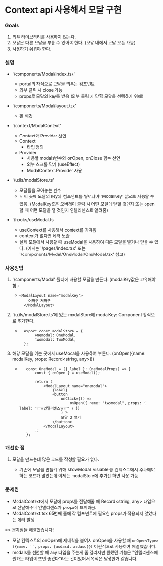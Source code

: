 # Context api 사용해서 모달 구현

### Goals

1. 외부 라이브러리를 사용하지 않는다.
2. 모달은 다른 모달을 부를 수 있어야 한다. (모달 내에서 모달 오픈 가능)
3. 사용하기 쉬워야 한다.

### 설명

- '/components/Modal/index.tsx'

  - portal의 자식으로 모달을 띄우는 컴포넌트
  - 외부 클릭 시 close 가능
  - props로 모달의 key를 받음 (외부 클릭 시 닫힐 모달을 선택하기 위해)

- '/components/Modal/layout.tsx'

  - 흰 배경

- '/context/ModalContext'
  - Context와 Provider 선언
  - Context
    - 타입 정의
  - Provider
    - 사용할 modals변수와 onOpen, onClose 함수 선언
    - 외부 스크롤 막기 (useEffect)
    - ModalContext.Provider 사용
- '/utils/modalStore.ts'

  - 모달들을 모아놓는 변수
  - ⭐️ 이 곳에 모달의 key와 컴포넌트를 넣어놔야 'ModalKey' 값으로 사용할 수 있음. (ModalKey값은 오버레이 클릭 시 어떤 모달이 닫힐 것인지 또는 open 할 때 어떤 모달을 열 것인지 인텔리센스로 알려줌)

- '/hooks/useModal.ts'
  - useContext를 사용해서 context를 가져옴
  - context가 없다면 에러 노출
  - 실제 모달에서 사용할 때 useModal을 사용하여 다른 모달을 열거나 닫을 수 있다. (예시는 '/pages/index.tsx' 또는 '/components/Modal/OneModal/OneModal.tsx' 참고)

### 사용방법

1. '/components/Modal' 폴더에 사용할 모달을 만든다. (modalKey값은 고유해야함.)
   - ```
     <ModalLayout name="modalKey">
         어쩌구 저쩌구
       </ModalLayout>
     ```
2. '/utils/modalStore.ts'에 있는 modalStore에 modalKey: Component 방식으로 추가한다.

   - ```
       export const modalStore = {
            onemodal: OneModal,
            twomodal: TwoModal,
       };
     ```

3. 해당 모달을 여는 곳에서 useModal을 사용하여 부른다. (onOpen({name: modalKey, props: Record<string, any>}))

   - ```
        const OneModal = ({ label }: OneModalProps) => {
            const { onOpen } = useModal();

            return (
                <ModalLayout name="onemodal">
                    {label}
                    <button
                        onClick={() =>
                            onOpen({ name: "twomodal", props: { label: "ㅠㅠ인텔리센스ㅠㅠ" } })
                        } >
                        모달 2 열기
                    </button>
                </ModalLayout>
            );
        };
     ```

### 개선한 점

1. 모달을 만드는데 많은 코드를 작성할 필요가 없다.

   - 기존에 모달을 만들기 위해 showModal, visiable 등 컨텍스트에서 추가해야 하는 코드가 많았는데 이제는 modalStore에 추가만 하면 사용 가능

### 문제점

- ModalContext에서 모달에 props를 전달해줄 때 Record<string, any> 타입으로 전달해주니 인텔리센스가 props에 뜨지않음.
- ModalContext.tsx 65번째 줄에 각 컴포넌트에 필요한 props가 적용되지 않았다는 에러 발생

=> 문제점들 해결했습니다!!

- 모달 컨텍스트의 onOpen에 제네릭을 붙여서 onOpen을 사용할 때 `onOpen<Type>({name: '', props: {asdasd: asdasd}})` 이런식으로 사용하여 해결했습니다.
- modals를 선언할 때 any 타입을 주는게 좀 걸리지만 원했던 기능은 "인텔리센스에 원하는 타입이 뜨면 좋겠다"라는 것이었어서 목적은 달성한거 같습니다.
